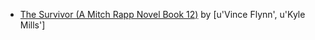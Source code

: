 
- [The Survivor (A Mitch Rapp Novel Book 12)](http://www.amazon.com/dp/B00UDCI7RI/?tag=potatowire-20) by [u'Vince Flynn', u'Kyle Mills']